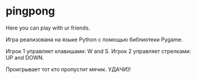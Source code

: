 # pingpong
Here you can play with ur friends.

Игра реализована на языке Python с помощью библиотеки Pygame.

Игрок 1 управляет клавишами: W and S. Игрок 2 управляет стрелками: UP and DOWN.

Проигрывает тот кто пропустит мячик.
               УДАЧИ)!
